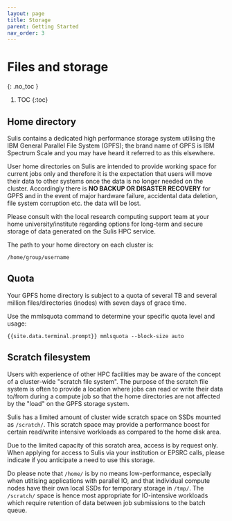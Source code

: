 ```yaml
---
layout: page
title: Storage 
parent: Getting Started
nav_order: 3
---
```


# Files and storage 
{: .no_toc }

1. TOC
{:toc}

## Home directory

Sulis contains a dedicated high performance storage system utilising the IBM General Parallel File System (GPFS); the brand name of GPFS is IBM Spectrum Scale and you may have heard it referred to as this elsewhere. 

User home directories on Sulis are intended to provide working space for current jobs only and therefore it is the expectation that users will move their data to other systems once the data is no longer needed on the cluster. Accordingly there is **NO BACKUP OR DISASTER RECOVERY** for GPFS and in the event of major hardware failure, accidental data deletion, file system corruption etc. the data will be lost.

Please consult with the local research computing support team at your home university/institute regarding options for long-term and secure storage of data generated on the Sulis HPC service.

The path to your home directory on each cluster is: 

```
/home/group/username
```

## Quota

Your GPFS home directory is subject to a quota of several TB and several million files/directories (inodes) with seven days of grace time. 

Use the mmlsquota command to determine your specific quota level and usage: 

```
{{site.data.terminal.prompt}} mmlsquota --block-size auto
```

## Scratch filesystem

Users with experience of other HPC facilities may be aware of the concept of a cluster-wide "scratch file system". The purpose of the scratch file system is often to provide a location where jobs can read or write their data to/from during a compute job so that the home directories are not affected by the "load" on the GPFS storage system. 

Sulis has a limited amount of cluster wide scratch space on SSDs mounted as `/scratch/`. This scratch space may provide a performance boost for certain read/write intensive workloads as compared to the home disk area.

Due to the limited capacity of this scratch area, access is by request only. When applying for access to Sulis via your institution or EPSRC calls, please indicate if you anticipate a need to use this storage. 

Do please note that `/home/` is by no means low-performance, especially when utitising applications with parallel IO, and that individual compute nodes have their own local SSDs for temporary storage in `/tmp/`. The `/scratch/` space is hence most appropriate for IO-intensive workloads which require retention of data between job submissions to the batch queue.